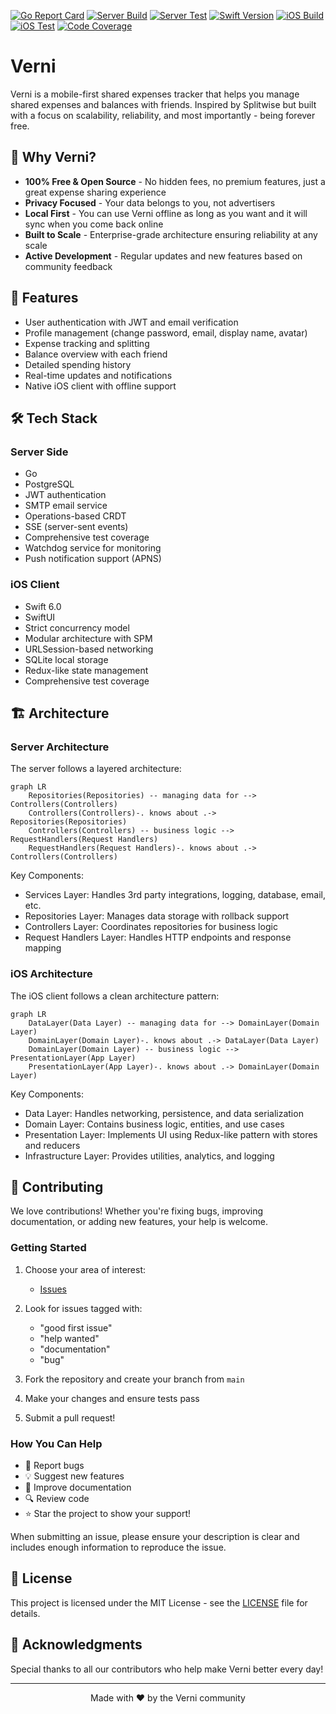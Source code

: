 [![Go Report Card](https://goreportcard.com/badge/github.com/rzmn/governi)](https://goreportcard.com/report/github.com/rzmn/governi)
[![Server Build](https://github.com/rzmn/governi/actions/workflows/build.yml/badge.svg)](https://github.com/rzmn/governi/actions/workflows/build.yml)
[![Server Test](https://github.com/rzmn/governi/actions/workflows/test.yml/badge.svg)](https://github.com/rzmn/governi/actions/workflows/test.yml)
[![Swift Version](https://img.shields.io/badge/swift-6.0-orange)](https://img.shields.io/badge/swift-6.0-orange)
[![iOS Build](https://github.com/rzmn/swiftverni/actions/workflows/build.yml/badge.svg)](https://github.com/rzmn/swiftverni/actions/workflows/build.yml)
[![iOS Test](https://github.com/rzmn/swiftverni/actions/workflows/test.yml/badge.svg)](https://github.com/rzmn/swiftverni/actions/workflows/test.yml)
[![Code Coverage](https://img.shields.io/badge/dynamic/json?url=https%3A%2F%2Fapi.jsonbin.io%2Fv3%2Fb%2F66e66909acd3cb34a884adb5%2Flatest&query=%24.record.coverage&label=Code%20Coverage)](https://img.shields.io/badge/dynamic/json?url=https%3A%2F%2Fapi.jsonbin.io%2Fv3%2Fb%2F66e66909acd3cb34a884adb5%2Flatest&query=%24.record.coverage&label=Code%20Coverage)

# Verni

Verni is a mobile-first shared expenses tracker that helps you manage shared expenses and balances with friends. Inspired by Splitwise but built with a focus on scalability, reliability, and most importantly - being forever free.

## 🌟 Why Verni?

- **100% Free & Open Source** - No hidden fees, no premium features, just a great expense sharing experience
- **Privacy Focused** - Your data belongs to you, not advertisers
- **Local First** - You can use Verni offline as long as you want and it will sync when you come back online
- **Built to Scale** - Enterprise-grade architecture ensuring reliability at any scale
- **Active Development** - Regular updates and new features based on community feedback

## 🚀 Features

- User authentication with JWT and email verification
- Profile management (change password, email, display name, avatar)
- Expense tracking and splitting
- Balance overview with each friend
- Detailed spending history
- Real-time updates and notifications
- Native iOS client with offline support

## 🛠 Tech Stack

### Server Side
- Go 
- PostgreSQL
- JWT authentication
- SMTP email service
- Operations-based CRDT
- SSE (server-sent events)
- Comprehensive test coverage
- Watchdog service for monitoring
- Push notification support (APNS)

### iOS Client
- Swift 6.0
- SwiftUI
- Strict concurrency model
- Modular architecture with SPM
- URLSession-based networking
- SQLite local storage
- Redux-like state management
- Comprehensive test coverage

## 🏗 Architecture

### Server Architecture
The server follows a layered architecture:

```mermaid
graph LR
    Repositories(Repositories) -- managing data for --> Controllers(Controllers)
    Controllers(Controllers)-. knows about .-> Repositories(Repositories)
    Controllers(Controllers) -- business logic --> RequestHandlers(Request Handlers)
    RequestHandlers(Request Handlers)-. knows about .-> Controllers(Controllers)
```

Key Components:
- Services Layer: Handles 3rd party integrations, logging, database, email, etc.
- Repositories Layer: Manages data storage with rollback support
- Controllers Layer: Coordinates repositories for business logic
- Request Handlers Layer: Handles HTTP endpoints and response mapping

### iOS Architecture
The iOS client follows a clean architecture pattern:

```mermaid
graph LR
    DataLayer(Data Layer) -- managing data for --> DomainLayer(Domain Layer)
    DomainLayer(Domain Layer)-. knows about .-> DataLayer(Data Layer)
    DomainLayer(Domain Layer) -- business logic --> PresentationLayer(App Layer)
    PresentationLayer(App Layer)-. knows about .-> DomainLayer(Domain Layer)
```

Key Components:
- Data Layer: Handles networking, persistence, and data serialization
- Domain Layer: Contains business logic, entities, and use cases
- Presentation Layer: Implements UI using Redux-like pattern with stores and reducers
- Infrastructure Layer: Provides utilities, analytics, and logging

## 🤝 Contributing

We love contributions! Whether you're fixing bugs, improving documentation, or adding new features, your help is welcome.

### Getting Started

1. Choose your area of interest:
   - [Issues](https://github.com/rzmn/verni/issues)

2. Look for issues tagged with:
   - "good first issue"
   - "help wanted"
   - "documentation"
   - "bug"

3. Fork the repository and create your branch from `main`

4. Make your changes and ensure tests pass

5. Submit a pull request!

### How You Can Help

- 🐛 Report bugs
- 💡 Suggest new features
- 📝 Improve documentation
- 🔍 Review code
- ⭐ Star the project to show your support!

When submitting an issue, please ensure your description is clear and includes enough information to reproduce the issue.

## 📜 License

This project is licensed under the MIT License - see the [LICENSE](LICENSE) file for details.

## 🙏 Acknowledgments

Special thanks to all our contributors who help make Verni better every day!

---

<p align="center">Made with ❤️ by the Verni community</p> 
